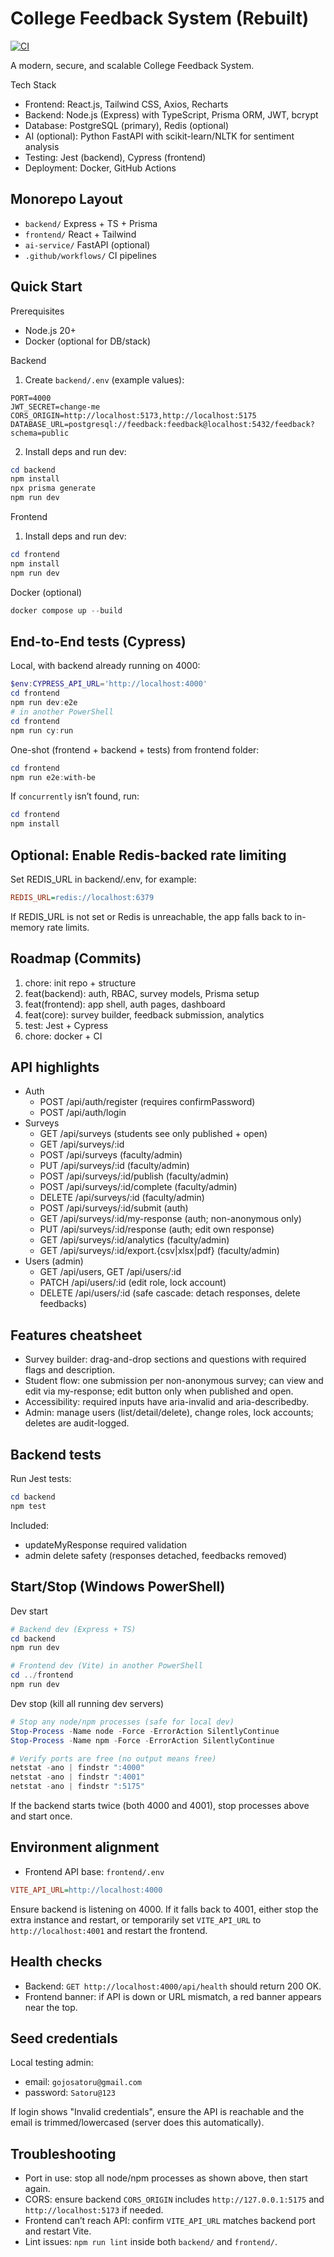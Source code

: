 # College Feedback System (Rebuilt)

[![CI](https://github.com/x-sharikshaikh/college_feedback_system/actions/workflows/ci.yml/badge.svg)](https://github.com/x-sharikshaikh/college_feedback_system/actions)

A modern, secure, and scalable College Feedback System.

Tech Stack
- Frontend: React.js, Tailwind CSS, Axios, Recharts
- Backend: Node.js (Express) with TypeScript, Prisma ORM, JWT, bcrypt
- Database: PostgreSQL (primary), Redis (optional)
- AI (optional): Python FastAPI with scikit-learn/NLTK for sentiment analysis
- Testing: Jest (backend), Cypress (frontend)
- Deployment: Docker, GitHub Actions

## Monorepo Layout
- `backend/` Express + TS + Prisma
- `frontend/` React + Tailwind
- `ai-service/` FastAPI (optional)
- `.github/workflows/` CI pipelines

## Quick Start

Prerequisites

- Node.js 20+
- Docker (optional for DB/stack)

Backend

1) Create `backend/.env` (example values):

```
PORT=4000
JWT_SECRET=change-me
CORS_ORIGIN=http://localhost:5173,http://localhost:5175
DATABASE_URL=postgresql://feedback:feedback@localhost:5432/feedback?schema=public
```

2) Install deps and run dev:

```powershell
cd backend
npm install
npx prisma generate
npm run dev
```

Frontend

1) Install deps and run dev:

```powershell
cd frontend
npm install
npm run dev
```

Docker (optional)

```powershell
docker compose up --build
```

## End-to-End tests (Cypress)

Local, with backend already running on 4000:

```powershell
$env:CYPRESS_API_URL='http://localhost:4000'
cd frontend
npm run dev:e2e
# in another PowerShell
cd frontend
npm run cy:run
```

One-shot (frontend + backend + tests) from frontend folder:

```powershell
cd frontend
npm run e2e:with-be
```

If `concurrently` isn’t found, run:

```powershell
cd frontend
npm install
```

## Optional: Enable Redis-backed rate limiting

Set REDIS_URL in backend/.env, for example:

```ini
REDIS_URL=redis://localhost:6379
```

If REDIS_URL is not set or Redis is unreachable, the app falls back to in-memory rate limits.

## Roadmap (Commits)

1. chore: init repo + structure
2. feat(backend): auth, RBAC, survey models, Prisma setup
3. feat(frontend): app shell, auth pages, dashboard
4. feat(core): survey builder, feedback submission, analytics
5. test: Jest + Cypress
6. chore: docker + CI

## API highlights

- Auth
	- POST /api/auth/register (requires confirmPassword)
	- POST /api/auth/login
- Surveys
	- GET /api/surveys (students see only published + open)
	- GET /api/surveys/:id
	- POST /api/surveys (faculty/admin)
	- PUT /api/surveys/:id (faculty/admin)
	- POST /api/surveys/:id/publish (faculty/admin)
	- POST /api/surveys/:id/complete (faculty/admin)
	- DELETE /api/surveys/:id (faculty/admin)
	- POST /api/surveys/:id/submit (auth)
	- GET /api/surveys/:id/my-response (auth; non-anonymous only)
	- PUT /api/surveys/:id/response (auth; edit own response)
	- GET /api/surveys/:id/analytics (faculty/admin)
	- GET /api/surveys/:id/export.{csv|xlsx|pdf} (faculty/admin)
- Users (admin)
	- GET /api/users, GET /api/users/:id
	- PATCH /api/users/:id (edit role, lock account)
	- DELETE /api/users/:id (safe cascade: detach responses, delete feedbacks)

## Features cheatsheet
- Survey builder: drag-and-drop sections and questions with required flags and description.
- Student flow: one submission per non-anonymous survey; can view and edit via my-response; edit button only when published and open.
- Accessibility: required inputs have aria-invalid and aria-describedby.
- Admin: manage users (list/detail/delete), change roles, lock accounts; deletes are audit-logged.

## Backend tests
Run Jest tests:

```powershell
cd backend
npm test
```

Included:
- updateMyResponse required validation
- admin delete safety (responses detached, feedbacks removed)

## Start/Stop (Windows PowerShell)

Dev start

```powershell
# Backend dev (Express + TS)
cd backend
npm run dev

# Frontend dev (Vite) in another PowerShell
cd ../frontend
npm run dev
```

Dev stop (kill all running dev servers)

```powershell
# Stop any node/npm processes (safe for local dev)
Stop-Process -Name node -Force -ErrorAction SilentlyContinue
Stop-Process -Name npm -Force -ErrorAction SilentlyContinue

# Verify ports are free (no output means free)
netstat -ano | findstr ":4000"
netstat -ano | findstr ":4001"
netstat -ano | findstr ":5175"
```

If the backend starts twice (both 4000 and 4001), stop processes above and start once.

## Environment alignment

- Frontend API base: `frontend/.env`

```ini
VITE_API_URL=http://localhost:4000
```

Ensure backend is listening on 4000. If it falls back to 4001, either stop the extra instance and restart, or temporarily set `VITE_API_URL` to `http://localhost:4001` and restart the frontend.

## Health checks

- Backend: `GET http://localhost:4000/api/health` should return 200 OK.
- Frontend banner: if API is down or URL mismatch, a red banner appears near the top.

## Seed credentials

Local testing admin:

- email: `gojosatoru@gmail.com`
- password: `Satoru@123`

If login shows "Invalid credentials", ensure the API is reachable and the email is trimmed/lowercased (server does this automatically).

## Troubleshooting

- Port in use: stop all node/npm processes as shown above, then start again.
- CORS: ensure backend `CORS_ORIGIN` includes `http://127.0.0.1:5175` and `http://localhost:5173` if needed.
- Frontend can’t reach API: confirm `VITE_API_URL` matches backend port and restart Vite.
- Lint issues: `npm run lint` inside both `backend/` and `frontend/`.
